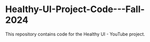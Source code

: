 # Healthy-UI-Project-Code---Fall-2024
This repository contains code for the Healthy UI - YouTube project. 

